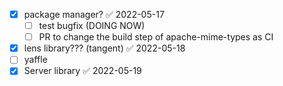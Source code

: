- [x] package manager?  ✅ 2022-05-17
	- [ ] test bugfix (DOING NOW) 
	- [ ] PR to change the build step of apache-mime-types as CI
- [x] lens library??? (tangent) ✅ 2022-05-18
- [ ] yaffle
- [x] Server library  ✅ 2022-05-19